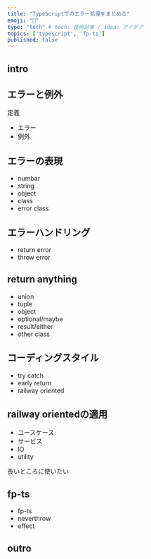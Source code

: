 ```yaml
---
title: "TypeScriptでのエラー処理をまとめる"
emoji: "🙌"
type: "tech" # tech: 技術記事 / idea: アイデア
topics: ['typescript', 'fp-ts']
published: false
---
```


## intro

## エラーと例外
定義
- エラー
- 例外

## エラーの表現
- numbar
- string
- object
- class
- error class

## エラーハンドリング
- return error
- throw error

## return anything
- union
- tuple
- object
- optional/maybe
- result/either
- other class

## コーディングスタイル
- try catch
- early return
- railway oriented

## railway orientedの適用
- ユースケース
- サービス
- IO
- utility

長いところに使いたい

## fp-ts
- fp-ts
- neverthrow
- effect

## outro

